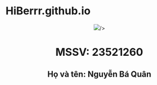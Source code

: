 # HiBerrr.github.io
<!DOCTYPE html>
<html>
<head>
<title>Thực hành nhập môn mạng máy tính - 2023</title>
</head>
<body>
<center><img src=<http://www.celuit.edu.vn/sites/default/files/photos/large/202110/kimg0816.jpg>/></center>
<center><h1>MSSV: 23521260</h1></center>
<center><h2> Họ và tên: Nguyễn Bá Quân</h2></center>
</body>
</html>
